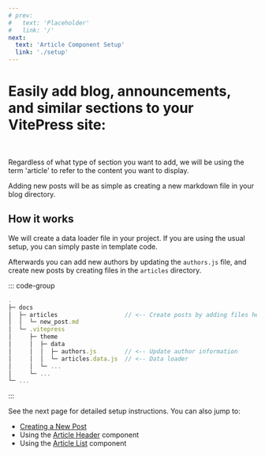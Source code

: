 ```yaml
---
# prev:
#   text: 'Placeholder'
#   link: '/'
next:
  text: 'Article Component Setup'
  link: './setup'
---
```


# Easily add blog, announcements, and similar sections to your VitePress site:

<br>

<VpvContainerHorizontal>
    <VpvCardHorizontal
        title="Check out the Demo Blog"
        excerpt="With a simple setup and two custom components, you can create a beautiful and modern blog within VitePress!"
        url="/blog-demo"
        image="/demo-blog/june-dark.jpg"
    />
</VpvContainerHorizontal>

Regardless of what type of section you want to add, we will be using the term 'article' to refer to the content you want to display.

Adding new posts will be as simple as creating a new markdown file in your blog directory.

## How it works

We will create a data loader file in your project. If you are using the usual setup, you can simply paste in template code. 

Afterwards you can add new authors by updating the `authors.js` file, and create new  posts by creating files in the `articles` directory.

::: code-group
``` js [Project Structure]
.
├─ docs
│  ├─ articles                   // <-- Create posts by adding files here
│  │  └─ new_post.md
│  └─ .vitepress
│     ├─ theme
│     │  ├─ data
│     │  │  ├─ authors.js        // <-- Update author information
│     │  │  └─ articles.data.js  // <-- Data loader
│     │  └─ ...
│     └─ ...
└─ ...
```
:::


See the next page for detailed setup instructions. You can also jump to:
- [Creating a New Post](./create-post.md)
- Using the [Article Header](./component-VpvArticleHeader.md) component
- Using the [Article List](./component-VpvArticleList.md) component